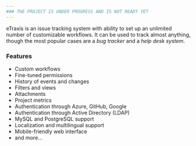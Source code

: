 ```yaml
---
### THE PROJECT IS UNDER PROGRESS AND IS NOT READY YET
---
```


eTraxis is an issue tracking system with ability to set up an unlimited number of customizable workflows.
It can be used to track almost anything, though the most popular cases are a *bug tracker* and a *help desk system*.

### Features

* Custom workflows
* Fine-tuned permissions
* History of events and changes
* Filters and views
* Attachments
* Project metrics
* Authentication through Azure, GitHub, Google
* Authentication through Active Directory (LDAP)
* MySQL and PostgreSQL support
* Localization and multilingual support
* Mobile-friendly web interface
* and more...

